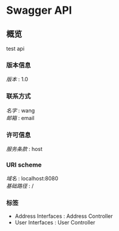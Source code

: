 # Swagger API


<a name="overview"></a>
## 概览
test api


### 版本信息
*版本* : 1.0


### 联系方式
*名字* : wang  
*邮箱* : email


### 许可信息
*服务条款* : host


### URI scheme
*域名* : localhost:8080  
*基础路径* : /


### 标签

* Address Interfaces : Address Controller
* User Interfaces : User Controller



